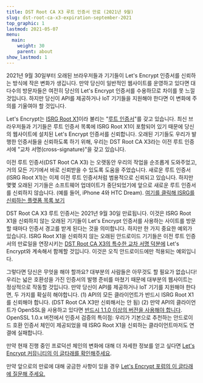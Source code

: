 ```yaml
---
title: DST Root CA X3 루트 인증서 만료 (2021년 9월)
slug: dst-root-ca-x3-expiration-september-2021
top_graphic: 1
lastmod: 2021-05-07
menu:
  main:
    weight: 30
    parent: about
show_lastmod: 1
---
```



2021년 9월 30일부터 오래된 브라우저들과 기기들이 Let's Encrypt 인증서를 신뢰하는 방식에 작은 변화가 생깁니다. 만약 당신이 일반적인 웹사이트를 운영하고 있다면 대다수의 방문자들은 여전히 당신의 Let's Encrypt 인증서를 수용하므로 차이를 못 느낄 것입니다. 하지만 당신이 API를 제공하거나 IoT 기기들을 지원해야 한다면 이 변화에 주의를 기울여야 할 것입니다.

Let's Encrypt는 [ISRG Root X1][]이라 불리는 "[루트 인증서][]"를 갖고 있습니다. 최신 브라우저들과 기기들은 루트 인증서 목록에 ISRG Root X1이 포함되어 있기 때문에 당신의 웹사이트에 설치된 Let's Encrypt 인증서를 신뢰합니다. 오래된 기기들도 우리가 발행한 인증서들을 신뢰하도록 하기 위해, 우리는 DST Root CA X3라는 이전 루트 인증서에 "교차 서명(cross-signature)"을 갖고 있습니다.

이전 루트 인증서(DST Root CA X3) 는 오랫동안 우리의 작업을 순조롭게 도와주었고, 거의 모든 기기에서 바로 신뢰받을 수 있도록 도움을 주었습니다. 새로운 루트 인증서(ISRG Root X1)는 이제 이전 루트 인증서처럼 범용적으로 신뢰되고 있습니다. 하지만 몇몇 오래된 기기들은 소프트웨어 업데이트가 중단되었기에 앞으로 새로운 루트 인증서를 신뢰하지 않습니다. (예를 들어, iPhone 4와 HTC Dream). [여기를 클릭해 ISRG를 신뢰하는 플랫폼 목록 보기][compatibility]

DST Root CA X3 루트 인증서는 2021년 9월 30일 만료됩니다. 이것은 ISRG Root X1을 신뢰하지 않는 오래된 기기들이 Let's Encrypt 인증서를 사용하는 사이트를 방문할 때마다 인증서 경고를 받게 된다는 것을 의미합니다. 하지만 한 가지 중요한 예외가 있습니다. ISRG Root X1을 신뢰하지 않는 오래된 안드로이드 기기들은 이전 루트 인증서의 만료일을 연장시키는 [DST Root CA X3의 특수한 교차 서명 덕분에][cross-sign] Let's Encrypt와 계속해서 함께할 것입니다. 이것은 오직 안드로이드에만 적용되는 예외입니다.

그렇다면 당신은 무엇을 해야 할까요? 대부분의 사람들은 아무것도 할 필요가 없습니다! 우리는 넓은 호환성을 가진 인증서의 발행 준비를 마쳤기 때문에 대부분의 웹사이트는 정상적으로 작동할 것입니다. 만약 당신이 API를 제공하거나 IoT 기기를 지원해야 한다면, 두 가지를 확실히 해야합니다. (1) API의 모든 클라이언트가 반드시 ISRG Root X1를 신뢰해야 합니다. (DST Root CA X3만 신뢰해서는 안 됨) (2) 만약 API의 클라이언트가 OpenSSL을 사용하고 있다면 [반드시 1.1.0 이상의 버전을 사용해야 합니다][openssl]. OpenSSL 1.0.x 버전에서 인증서 검증의 특이점: 우리가 기본으로 추천하는 안드로이드 호환 인증서 체인이 제공되었을 때 ISRG Root X1을 신뢰하는 클라이언트마저도 연결에 실패합니다.

만약 현재 진행 중인 프로덕션 체인의 변화에 대해 더 자세한 정보를 얻고 싶다면 [Let's Encrypt 커뮤니티의 이 글타래를 확인해주세요][production].

만약 앞으로의 만료에 대해 궁금한 사항이 있을 경우 [Let's Encrypt 포럼의 이 글타래에 질문해 주세요.][forum]

[루트 인증서]: /docs/glossary/#def-root
[ISRG Root X1]: /certificates/
[cross-sign]: /2020/12/21/extending-android-compatibility.html
[openssl]: https://community.letsencrypt.org/t/openssl-client-compatibility-changes-for-let-s-encrypt-certificates/143816
[forum]: https://community.letsencrypt.org/t/help-thread-for-dst-root-ca-x3-expiration-september-2021/149190
[compatibility]: /docs/cert-compat/
[production]: https://community.letsencrypt.org/t/production-chain-changes/150739
